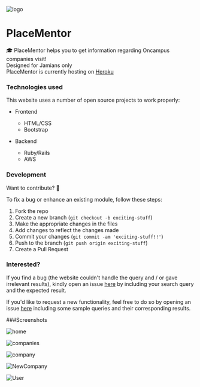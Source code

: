 ![logo](https://github.com/thegenuinegourav/PlaceMentor/blob/master/PlaceMentor.jpg)  
  
# PlaceMentor                                  
:mortar_board: PlaceMentor helps you to get information regarding Oncampus companies visit!  
Designed for Jamians only  
PlaceMentor is currently  hosting on [Heroku](http://placementor.herokuapp.com/)  
  
  
### Technologies used  
  
This website uses a number of open source projects to work properly:  

* Frontend
  * HTML/CSS
  * Bootstrap
  
* Backend
  * Ruby/Rails
  * AWS  
  
  
### Development  
  
Want to contribute? **:pencil:**  
  
To fix a bug or enhance an existing module, follow these steps:  
  
1. Fork the repo
2. Create a new branch (`git checkout -b exciting-stuff`)
3. Make the appropriate changes in the files
4. Add changes to reflect the changes made
5. Commit your changes (`git commit -am 'exciting-stuff!!'`)
6. Push to the branch (`git push origin exciting-stuff`)
7. Create a Pull Request
  
### Interested?  
  
If you find a bug (the website couldn't handle the query and / or gave irrelevant results), kindly open an issue [here](https://github.com/thegenuinegourav/PlaceMentor/issues/new) by including your search query and the expected result.  
  
If you'd like to request a new functionality, feel free to do so by opening an issue [here](https://github.com/thegenuinegourav/PlaceMentor/issues/new) including some sample queries and their corresponding results.  
  
###Screenshots
  
  
![home](https://github.com/thegenuinegourav/PlaceMentor/blob/master/Home.png)  
  
  
![companies](https://github.com/thegenuinegourav/PlaceMentor/blob/master/Companies.png)  
  
  
![company](https://github.com/thegenuinegourav/PlaceMentor/blob/master/Company.png)  
  
  
![NewCompany](https://github.com/thegenuinegourav/PlaceMentor/blob/master/NewCompany.png)  
  
  
![User](https://github.com/thegenuinegourav/PlaceMentor/blob/master/User.png)
